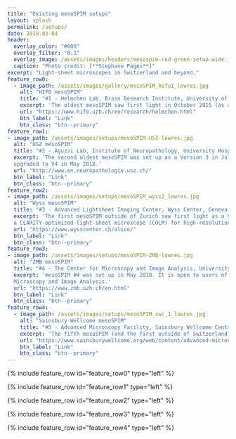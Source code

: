 ```yaml
---
title: "Existing mesoSPIM setups"
layout: splash
permalink: /setups/
date: 2019-03-04
header:
  overlay_color: "#000"
  overlay_filter: "0.1"
  overlay_image: /assets/images/headers/mesospim-red-green-setup-wide.jpg
  caption: "Photo credit: [**Stephane Pages**]"
excerpt: "Light-sheet microscopes in Switzerland and beyond."
feature_row0:
  - image_path: /assets/images/gallery/mesoSPIM_hifo1_lowres.jpg
    alt: "HIFO mesoSPIM"
    title: "#1 - Helmchen Lab, Brain Research Institute, University of Zurich, Switzerland"
    excerpt: 'The oldest mesoSPIM saw first light in October 2015 (as a Version 0). The most recent upgrade in May 2018 brought it up to Version 4. The microscope is accessible within collaborations with the Helmchen lab.'
    url: "https://www.hifo.uzh.ch/en/research/helmchen.html"
    btn_label: "Link"
    btn_class: "btn--primary"
feature_row1:
- image_path: /assets/images/setups/mesoSPIM-USZ-lowres.jpg
  alt: "USZ mesoSPIM"
  title: "#2 - Aguzzi Lab, Institute of Neuropathology, University Hospital Zurich, Switzerland"
  excerpt: 'The second oldest mesoSPIM was set up as a Version 3 in July 2017 and
  upgraded to V4 in May 2018.'
  url: "http://www.en.neuropathologie.usz.ch/"
  btn_label: "Link"
  btn_class: "btn--primary"
feature_row2:
- image_path: /assets/images/setups/mesoSPIM_wyss2_lowres.jpg
  alt: "Wyss mesoSPIM"
  title: "#3 - Advanced Lightsheet Imaging Center, Wyss Center, Geneva, Switzerland"
  excerpt: 'The first mesoSPIM outside of Zurich saw first light as a Version 4 in March 2018. It is open to users from both academia and industry. The facility also contains
  a CLARITY-optimized light-sheet microscope (COLM) for high-resolution imaging.'
  url: "https://www.wysscenter.ch/alice/"
  btn_label: "Link"
  btn_class: "btn--primary"
feature_row3:
- image_path: /assets/images/setups/mesoSPIM-ZMB-lowres.jpg
  alt: "ZMB mesoSPIM"
  title: "#4 - The Center for Microscopy and Image Analysis, University of Zurich, Switzerland"
  excerpt: 'mesoSPIM #4 was set up in May 2018. It is open to users of the Center for
  Microscopy and Image Analysis.'
  url: "https://www.zmb.uzh.ch/en.html"
  btn_label: "Link"
  btn_class: "btn--primary"
feature_row4:
  - image_path: /assets/images/setups/mesoSPIM_swc_1_lowres.jpg
    alt: "Sainsbury Wellcome mesoSPIM"
    title: "#5 - Advanced Microscopy Facility, Sainsbury Wellcome Centre for Neural Circuits and Behaviour, London, UK"
    excerpt: 'The fifth mesoSPIM (and the first outside of Switzerland) became operational in December 2018.'
    url: "https://www.sainsburywellcome.org/web/content/advanced-microscopy"
    btn_label: "Link"
    btn_class: "btn--primary"      
---
```

{% include feature_row id="feature_row0" type="left" %}

{% include feature_row id="feature_row1" type="left" %}

{% include feature_row id="feature_row2" type="left" %}

{% include feature_row id="feature_row3" type="left" %}

{% include feature_row id="feature_row4" type="left" %}
